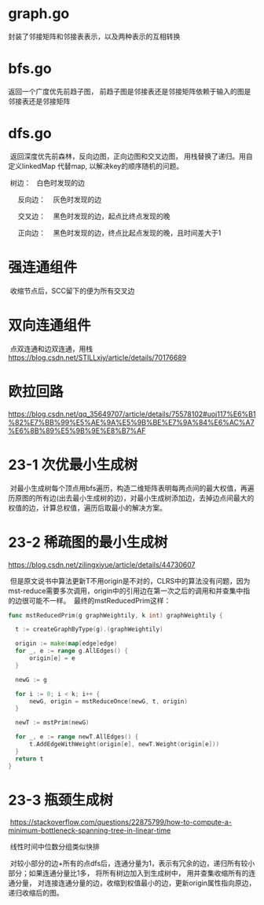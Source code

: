 # graph.go
  
  封装了邻接矩阵和邻接表表示，以及两种表示的互相转换
  
# bfs.go
  
  返回一个广度优先前趋子图， 前趋子图是邻接表还是邻接矩阵依赖于输入的图是邻接表还是邻接矩阵
  
# dfs.go
  返回深度优先前森林，反向边图，正向边图和交叉边图， 用栈替换了递归。用自定义linkedMap 代替map, 以解决key的顺序随机的问题。
  
  
  树边：
    白色时发现的边
    
    
  反向边：
    灰色时发现的边
    
    
  交叉边：
    黑色时发现的边，起点比终点发现的晚
    
    
  正向边：
    黑色时发现的边，终点比起点发现的晚，且时间差大于1
    

# 强连通组件

  收缩节点后，SCC留下的便为所有交叉边
  
# 双向连通组件
  点双连通和边双连通，用栈
  https://blog.csdn.net/STILLxjy/article/details/70176689

# 欧拉回路
  https://blog.csdn.net/qq_35649707/article/details/75578102#uoj117%E6%B1%82%E7%BB%99%E5%AE%9A%E5%9B%BE%E7%9A%84%E6%AC%A7%E6%8B%89%E5%9B%9E%E8%B7%AF


# 23-1 次优最小生成树
  对最小生成树每个顶点用bfs遍历，构造二维矩阵表明每两点间的最大权值，再遍历原图的所有边(出去最小生成树的边)，对最小生成树添加边，去掉边点间最大的权值的边，计算总权值，遍历后取最小的解决方案。

# 23-2 稀疏图的最小生成树
  https://blog.csdn.net/zilingxiyue/article/details/44730607
  
  但是原文说书中算法更新T不用origin是不对的，CLRS中的算法没有问题，因为mst-reduce需要多次调用，origin中的引用边在第一次之后的调用和并查集中指的边很可能不一样。
  最终的mstReducedPrim这样：
  ```go
  func mstReducedPrim(g graphWeightily, k int) graphWeightily {

	t := createGraphByType(g).(graphWeightily)

	origin := make(map[edge]edge)
	for _, e := range g.AllEdges() {
		origin[e] = e
	}

	newG := g

	for i := 0; i < k; i++ {
		newG, origin = mstReduceOnce(newG, t, origin)
	}

	newT := mstPrim(newG)

	for _, e := range newT.AllEdges() {
		t.AddEdgeWithWeight(origin[e], newT.Weight(origin[e]))
	}
	return t
}
  ```

# 23-3 瓶颈生成树
  https://stackoverflow.com/questions/22875799/how-to-compute-a-minimum-bottleneck-spanning-tree-in-linear-time
  
  线性时间中位数分组类似快排
  
  对较小部分的边+所有的点dfs后，连通分量为1，表示有冗余的边，递归所有较小部分；如果连通分量比1多， 将所有树边加入到生成树中， 用并查集收缩所有的连通分量， 对连接连通分量的边，收缩到权值最小的边，更新origin属性指向原边， 递归收缩后的图。
